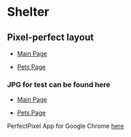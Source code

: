 # Shelter

## Pixel-perfect layout

* [Main Page](https://ivan-lebedev.github.io/shelter/pages/main/)

* [Pets Page](https://ivan-lebedev.github.io/shelter/pages/pets/)

### JPG for test can be found here

* [Main Page](https://raw.githubusercontent.com/rolling-scopes-school/tasks/master/tasks/markups/level-2/shelter/shelter-main-1280px.jpg)

* [Pets Page](https://raw.githubusercontent.com/rolling-scopes-school/tasks/master/tasks/markups/level-2/shelter/shelter-pets-1280px.jpg)

PerfectPixel App for Google Chrome [here](https://chrome.google.com/webstore/detail/perfectpixel-by-welldonec/dkaagdgjmgdmbnecmcefdhjekcoceebi?hl=en)